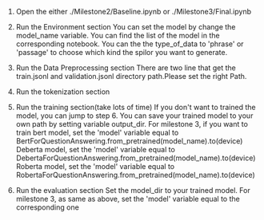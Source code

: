 1. Open the either ./Milestone2/Baseline.ipynb or ./Milestone3/Final.ipynb

2. Run the Environment section
	You can set the model by change the model_name variable. You can find the list of the model in the corresponding notebook.
	You can the the type_of_data to 'phrase' or 'passage' to choose which kind the spilor you want to generate.	

3. Run the Data Preprocessing section
	There are two line that get the train.jsonl and validation.jsonl directory path.Please set the right Path.
  
4. Run the tokenization section

6. Run the training section(take lots of time)
	If you don't want to trained the model, you can jump to step 6.
	You can save your trained model to your own path by setting variable output_dir.
	For milestone 3, if you want to train
		bert model, set the 'model' variable equal to 
			BertForQuestionAnswering.from_pretrained(model_name).to(device)
		Deberta model, set the 'model' variable equal to 
			DebertaForQuestionAnswering.from_pretrained(model_name).to(device)
		Roberta model, set the 'model' variable equal to 
			RobertaForQuestionAnswering.from_pretrained(model_name).to(device)
			
6. Run the evaluation section
	Set the model_dir to your trained model.
	For milestone 3, as same as above, set the 'model' variable equal to the corresponding one
